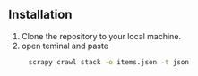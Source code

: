 ## Installation

1.  Clone the repository to your local machine.
2.  open teminal and paste
   ```bash
        scrapy crawl stack -o items.json -t json
   ```
